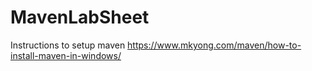 # MavenLabSheet

Instructions to setup maven
https://www.mkyong.com/maven/how-to-install-maven-in-windows/
